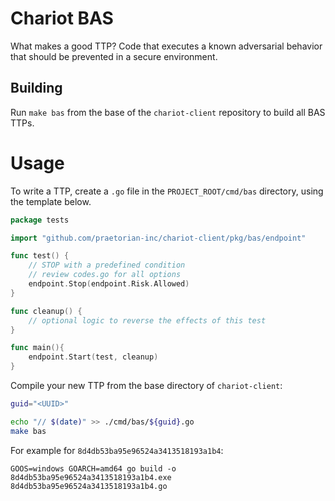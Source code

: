 # Chariot BAS

What makes a good TTP? Code that executes a known adversarial behavior that should be prevented in a secure environment.

## Building

Run `make bas` from the base of the `chariot-client` repository to build all BAS TTPs.

# Usage

To write a TTP, create a ``.go`` file in the ``PROJECT_ROOT/cmd/bas`` directory, using the template below.

```go
package tests

import "github.com/praetorian-inc/chariot-client/pkg/bas/endpoint"

func test() {
    // STOP with a predefined condition
    // review codes.go for all options
    endpoint.Stop(endpoint.Risk.Allowed)
}

func cleanup() {
    // optional logic to reverse the effects of this test
}

func main(){
    endpoint.Start(test, cleanup)
}
```

Compile your new TTP from the base directory of `chariot-client`:

```sh
guid="<UUID>"

echo "// $(date)" >> ./cmd/bas/${guid}.go
make bas
```

For example for `8d4db53ba95e96524a3413518193a1b4`:

```
GOOS=windows GOARCH=amd64 go build -o 8d4db53ba95e96524a3413518193a1b4.exe 8d4db53ba95e96524a3413518193a1b4.go
```
